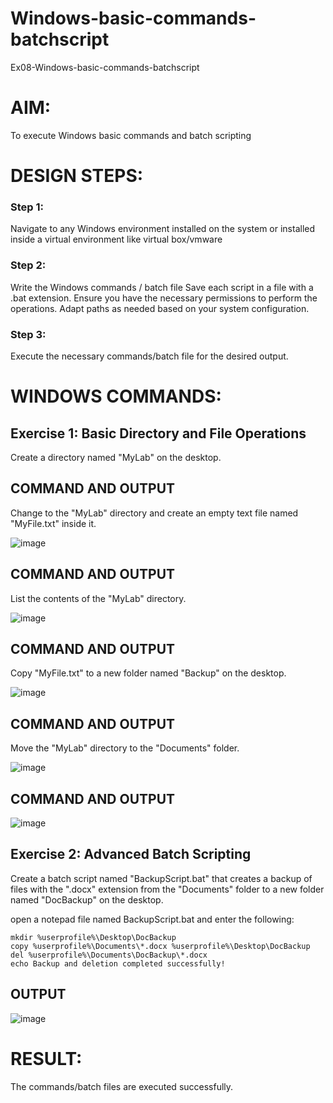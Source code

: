 # Windows-basic-commands-batchscript
Ex08-Windows-basic-commands-batchscript

# AIM:
To execute Windows basic commands and batch scripting

# DESIGN STEPS:

### Step 1:

Navigate to any Windows environment installed on the system or installed inside a virtual environment like virtual box/vmware 

### Step 2:

Write the Windows commands / batch file
Save each script in a file with a .bat extension.
Ensure you have the necessary permissions to perform the operations.
Adapt paths as needed based on your system configuration.
### Step 3:

Execute the necessary commands/batch file for the desired output. 




# WINDOWS COMMANDS:
## Exercise 1: Basic Directory and File Operations
Create a directory named "MyLab" on the desktop.

## COMMAND AND OUTPUT

Change to the "MyLab" directory and create an empty text file named "MyFile.txt" inside it.

![image](https://github.com/user-attachments/assets/f8f35e3e-256c-4e87-a4a3-d986a3a999a8)


## COMMAND AND OUTPUT

List the contents of the "MyLab" directory.

![image](https://github.com/user-attachments/assets/7772ec41-df9c-413f-8bbd-2b8687553d13)


## COMMAND AND OUTPUT

Copy "MyFile.txt" to a new folder named "Backup" on the desktop.

![image](https://github.com/user-attachments/assets/55532b80-746c-4b60-9b51-f85f58892dba)

## COMMAND AND OUTPUT

Move the "MyLab" directory to the "Documents" folder.

![image](https://github.com/user-attachments/assets/8510aa6b-0b31-4415-8a64-fef2e8fcb015)


## COMMAND AND OUTPUT

![image](https://github.com/user-attachments/assets/346a1cd7-6dd2-4635-9018-bdc6a67c9a1e)


## Exercise 2: Advanced Batch Scripting
Create a batch script named "BackupScript.bat" that creates a backup of files with the ".docx" extension from the "Documents" folder to a new folder named "DocBackup" on the desktop.

open a notepad file named BackupScript.bat and enter the following:

```
mkdir %userprofile%\Desktop\DocBackup
copy %userprofile%\Documents\*.docx %userprofile%\Desktop\DocBackup
del %userprofile%\Documents\DocBackup\*.docx
echo Backup and deletion completed successfully!
```
## OUTPUT

![image](https://github.com/user-attachments/assets/50e4ff0e-115a-4d0d-bf2d-bc6a853b1136)

# RESULT:
The commands/batch files are executed successfully.
